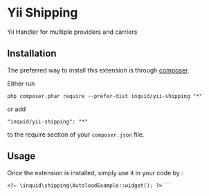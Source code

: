 Yii Shipping
============
Yii Handler for multiple providers and carriers

Installation
------------

The preferred way to install this extension is through [composer](http://getcomposer.org/download/).

Either run

```
php composer.phar require --prefer-dist inquid/yii-shipping "*"
```

or add

```
"inquid/yii-shipping": "*"
```

to the require section of your `composer.json` file.


Usage
-----

Once the extension is installed, simply use it in your code by  :

```php
<?= \inquid\shipping\AutoloadExample::widget(); ?>```
